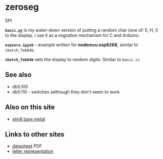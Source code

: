 # zeroseg

SPI

**`basic.py`** is my water-down version of putting a random char (one of: 5, H, I) to the display. I use it as a migration mechanism for C and Arduino.

**`espzero.ipynb`** - example written for **nodemcu esp8266**, similar 
to `sketch_feb04b`.

**`sketch_feb04b`** sets the display to random digits. Similar to `basic.cc`

## See also

* db5.105
* db5.110 - switches (although they don't seem to work

## Also on this site

* [stm8 bare metal](../stm8s103f3p6/bare/10-max7219)


## Links to other sites

* [datasheet](https://datasheets.maximintegrated.com/en/ds/MAX7219-MAX7221.pdf) PDF
* [letter representation](https://en.wikichip.org/wiki/seven-segment_display/representing_letters)
